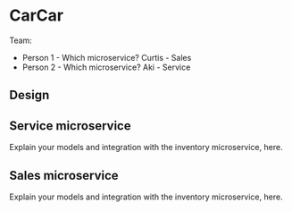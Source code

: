 # CarCar

Team:

* Person 1 - Which microservice?
 Curtis - Sales
* Person 2 - Which microservice?
 Aki - Service

## Design



## Service microservice


Explain your models and integration with the inventory
microservice, here.




## Sales microservice

Explain your models and integration with the inventory
microservice, here.
